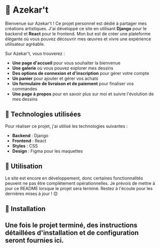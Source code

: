 # 🎨 Azekar't

Bienvenue sur Azekar't ! Ce projet personnel est dédié à partager mes créations artistiques. J'ai développé ce site en utilisant **Django** pour le backend et **React** pour le frontend. Mon but est de créer une plateforme élégante où vous pouvez découvrir mes œuvres et vivre une expérience utilisateur agréable.

Sur Azekar't, vous trouverez :
- **Une page d'accueil** pour vous souhaiter la bienvenue
- **Une galerie** où vous pouvez explorer mes dessins
- **Des options de connexion et d'inscription** pour gérer votre compte
- **Un panier** pour ajouter et gérer vos achats
- **Un formulaire de livraison et de paiement** pour finaliser vos commandes
- **Une page à propos** pour en savoir plus sur moi et suivre l'évolution de mes dessins

## 🚀 Technologies utilisées

Pour réaliser ce projet, j'ai utilisé les technologies suivantes :
- **Backend** : Django
- **Frontend** : React
- **Styles** : CSS
- **Design** : Figma pour les maquettes

## 🔨 Utilisation

Le site est encore en développement, donc certaines fonctionnalités peuvent ne pas être complètement opérationnelles. Je prévois de mettre à jour ce README lorsque le projet sera terminé. Restez à l'écoute pour les dernières mises à jour ! 😊

## 📂 Installation

Une fois le projet terminé, des instructions détaillées d'installation et de configuration seront fournies ici.
---
